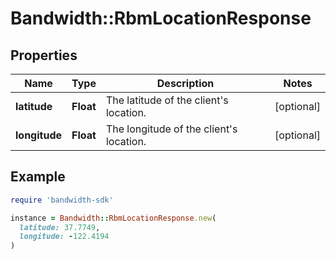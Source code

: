 # Bandwidth::RbmLocationResponse

## Properties

| Name | Type | Description | Notes |
| ---- | ---- | ----------- | ----- |
| **latitude** | **Float** | The latitude of the client&#39;s location. | [optional] |
| **longitude** | **Float** | The longitude of the client&#39;s location. | [optional] |

## Example

```ruby
require 'bandwidth-sdk'

instance = Bandwidth::RbmLocationResponse.new(
  latitude: 37.7749,
  longitude: -122.4194
)
```

